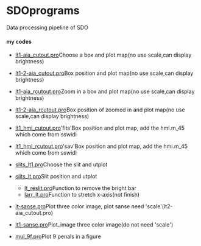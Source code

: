 # SDOprograms
Data processing pipeline of SDO
#### my codes
 - [lt1-aia_cutout.pro](Codes&methods1.0/SDO/aiacutout/lt1-aia_cutout.pro)Choose a box and plot map(no use scale,can display brightness)
 - [lt1-2-aia_cutout.pro](Codes&methods1.0/SDO/aiacutout/lt1-2-aia_cutout.pro)Box position and plot map(no use scale,can display brightness)
 - [lt1-aia_rcutout.pro](Codes&methods1.0/SDO/aiacutout/lt2-aia_cutout.pro)Zoom in a box and plot map(no use scale,can display brightness)
 - [lt1-2-aia_rcutout.pro](Codes&methods1.0/SDO/aiacutout/lt2-2-aia_cutout.pro)Box position of zoomed in and plot map(no use scale,can display brightness)
 - [lt1_hmi_cutout.pro](Codes&methods1.0/SDO/aiacutout/lt1_hmi_cutout.pro)'fits'Box position and plot map, add the hmi.m_45 which come from sswidl 
 - [lt1_hmi_rcutout.pro](Codes&methods1.0/SDO/aiacutout/lt1_hmi_rcutout.pro)'sav'Box position and plot map, add the hmi.m_45 which come from sswidl 
 - [slits_lt1.pro](Codes&methods1.0/slits/20180308slit_zqm/slits_lt1.pro)Choose the slit and utplot
 - [slits_lt.pro](Codes&methods1.0/slits/20180308slit_zqm/slits_lt.pro)Slit position and utplot
   - [lt_reslit.pro](Codes&methods1.0/slits/20180308slit_zqm/lt_reslit.pro)Function to remove the bright bar
   - [larr_lt.pro](Codes&methods1.0/slits/20180308slit_zqm/larr_lt.pro)Function to stretch x-axis(not finish)
   
- [lt-sanse.pro](Codes&methods1.0/sanse/lt-sanse.pro)Plot three color image, plot sanse need 'scale'(lt2-aia_cutout.pro)
- [lt1-sanse.pro](Codes&methods1.0/sanse/lt-sanse.pro)Plot_image three color image(do not need 'scale')
- [mul_9f.pro](Codes&methods1.0/SDO/aiacutout/mul_9f.pro)Plot 9 penals in a figure


